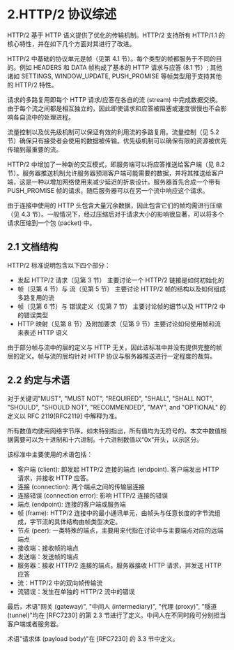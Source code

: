 # 2.HTTP/2 协议综述

HTTP/2 基于 HTTP 语义提供了优化的传输机制。HTTP/2 支持所有 HTTP/1.1 的核心特性，并在如下几个方面对其进行了改进。

HTTP/2 中基础的协议单元是帧（见第 4.1 节）。每个类型的帧都服务于不同的目的。例如 HEADERS 和 DATA 帧构成了基本的 HTTP 请求与应答 (8.1 节）; 其他诸如 SETTINGS, WINDOW_UPDATE, PUSH_PROMISE 等帧类型用于支持其他的 HTTP/2 特性。

请求的多路复用即每个 HTTP 请求/应答在各自的流 (stream) 中完成数据交换。由于每个流之间都是相互独立的，因此即使请求和应答被阻塞或速度很慢也不会影响各自流中的处理进程。

流量控制以及优先级机制可以保证有效的利用流的多路复用。流量控制（见 5.2 节）确保只有接受者会使用的数据被传输。优先级机制可以确保有限的资源被优先传输到最重要的流。

HTTP/2 中增加了一种新的交互模式，即服务端可以将应答推送给客户端（见 8.2 节）。服务器推送机制允许服务器预测客户端可能需要的数据，并将其推送给客户端，这是一种以增加网络使用来减少延迟的折衷设计。服务器首先合成一个带有 PUSH_PROMISE 帧的请求，随后服务器可以在另一个流中响应这个请求。

由于连接中使用的 HTTP 头包含大量冗余数据，因此包含它们的帧均需进行压缩（见 4.3 节）。一般情况下，经过压缩后对于请求大小的影响很显著，可以将多个请求压缩到一个包 (packet) 中。

## 2.1 文档结构

HTTP/2 标准说明包含以下四个部分：
+ 发起 HTTP/2 请求（见第 3 节） 主要讨论一个 HTTP/2 链接是如何初始化的
+ 帧（见第 4 节）与 流（见第 5 节） 主要讨论 HTTP/2 帧的结构以及如何组成多路复用的流
+ 帧（见第 6 节）与 错误定义（见第 7 节） 主要讨论帧的细节以及 HTTP/2 中的错误类型
+ HTTP 映射（见第 8 节）及附加要求（见第 9 节）主要讨论如何使用帧和流来表述 HTTP 语义

由于部分帧与流中的层的定义与 HTTP 无关，因此该标准中并没有提供完整的帧层的定义。帧与流的层均针对 HTTP 协议与服务器推送进行一定程度的裁剪。

## 2.2 约定与术语

对于关键词"MUST", "MUST NOT", "REQUIRED", "SHALL", "SHALL NOT", "SHOULD", "SHOULD NOT", "RECOMMENDED", "MAY", and "OPTIONAL" 的定义以 RFC 2119[RFC2119] 中解释为准。

所有数值均使用网络字节序。如未特别指出，所有值均为无符号的。本文中数值根据需要可以为十进制和十六进制。十六进制数值以“0x”开头，以示区分。

该标准中主要使用的术语包括：

+ 客户端 (client): 即发起 HTTP/2 连接的端点 (endpoint). 客户端发出 HTTP 请求，并接收 HTTP 应答。
+ 连接 (connection): 两个端点之间的传输层连接
+ 连接错误 (connection error): 影响 HTTP/2 连接的错误
+ 端点 (endpoint): 连接的客户端或服务端
+ 帧 (frame): HTTP/2 连接中的最小通讯单元，由帧头与任意长度的字节流组成，字节流的具体结构由帧类型决定。
+ 节点 (peer): 一类特殊的端点，主要用来代指在讨论中与主要端点对应的远端端点
+ 接收端：接收帧的端点
+ 发送端：发送帧的端点
+ 服务器：接收 HTTP/2 连接的端点。服务器接收 HTTP 请求，并发送 HTTP 应答
+ 流：HTTP/2 中的双向帧传输流
+ 流错误：发生在单独的 HTTP/2 流中的错误

最后，术语"网关 (gateway)", "中间人 (intermediary)", "代理 (proxy)", "隧道 (tunnel)"均在 [RFC7230] 的第 2.3 节进行了定义。中间人在不同时段可分别担当客户端或者服务器。

术语"请求体 (payload body)"在 [RFC7230] 的 3.3 节中定义。
